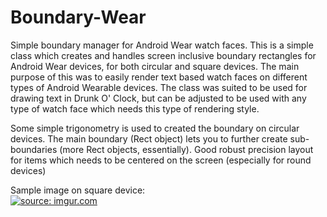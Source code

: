 # Boundary-Wear
Simple boundary manager for Android Wear watch faces.
This is a simple class which creates and handles screen inclusive boundary rectangles for Android Wear devices, for both circular and square devices.
The main purpose of this was to easily render text based watch faces on different types of Android Wearable devices.
The class was suited to be used for drawing text in Drunk O' Clock, but can be adjusted to be used with any type of watch face which needs this type of rendering style.

Some simple trigonometry is used to created the boundary on circular devices. The main boundary (Rect object) lets you to further create sub-boundaries (more Rect objects, essentially). Good robust precision layout for items which needs to be centered on the screen (especially for round devices)

Sample image on square device:<br>
<a href="http://imgur.com/TkfqyAU"><img src="http://i.imgur.com/TkfqyAU.png" title="source: imgur.com" /></a>
